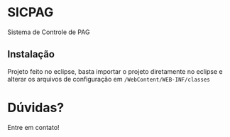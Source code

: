 # SICPAG
Sistema de Controle de PAG

## Instalação
Projeto feito no eclipse, basta importar o projeto diretamente no eclipse e alterar os arquivos de configuração em `/WebContent/WEB-INF/classes`

# Dúvidas?
Entre em contato!